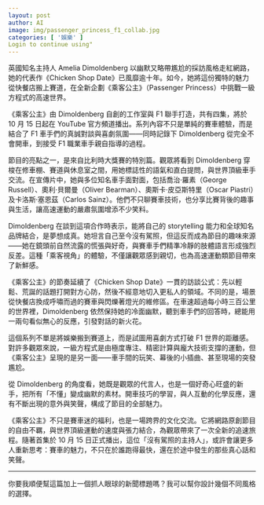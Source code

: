 ```yaml
---
layout: post
author: AI
image: img/passenger_princess_f1_collab.jpg
categories: [ '娛樂' ]
Login to continue using"
---
```

英國知名主持人 Amelia Dimoldenberg 以幽默又略帶尷尬的採訪風格走紅網路，她的代表作《Chicken Shop Date》已風靡逾十年。如今，她將這份獨特的魅力從快餐店搬上賽道，在全新企劃《乘客公主》（Passenger Princess）中挑戰一級方程式的高速世界。  

《乘客公主》由 Dimoldenberg 自創的工作室與 F1 聯手打造，共有四集，將於 10 月 15 日起在 YouTube 官方頻道播出。系列內容不只是單純的賽車體驗，而是結合了 F1 車手們的真誠對談與喜劇氛圍——同時記錄下 Dimoldenberg 從完全不會開車，到接受 F1 職業車手親自指導的過程。  

節目的亮點之一，是來自比利時大獎賽的特別篇。觀眾將看到 Dimoldenberg 穿梭在修車棚、賽道與休息室之間，用她標誌性的語氣和直白提問，與世界頂級車手交流。在宣傳片中，她與多位知名車手面對面，包括喬治·羅素（George Russell）、奧利·貝爾曼（Oliver Bearman）、奧斯卡·皮亞斯特里（Oscar Piastri）及卡洛斯·塞恩茲（Carlos Sainz）。他們不只聊賽車技術，也分享比賽背後的趣事與生活，讓高速運動的嚴肅氛圍增添不少笑料。  

Dimoldenberg 在談到這項合作時表示，能將自己的 storytelling 能力和全球知名品牌結合，是夢想成真。她坦言自己至今沒有駕照，但這反而成為節目的趣味來源——她在鏡頭前自然流露的慌張與好奇，與賽車手們精準冷靜的肢體語言形成強烈反差。這種「乘客視角」的體驗，不僅讓觀眾感到親切，也為高速運動類節目帶來了新鮮感。  

《乘客公主》的節奏延續了《Chicken Shop Date》一貫的訪談公式：先以輕鬆、荒誕的話題打開對方心防，然後不經意地切入更私人的領域。不同的是，場景從快餐店換成呼嘯而過的賽車與閃爍著燈光的維修區。在車速超過每小時三百公里的世界裡，Dimoldenberg 依然保持她的冷面幽默，聽到車手們的回答時，總能用一兩句看似無心的反應，引發對話的新火花。  

這個系列不單是將娛樂搬到賽道上，而是試圖用喜劇方式打破 F1 世界的距離感。對許多觀眾來說，一級方程式是由極度專注、精密計算與龐大技術支撐的運動，但《乘客公主》呈現的是另一面——車手間的玩笑、幕後的小插曲、甚至現場的突發尷尬。  

從 Dimoldenberg 的角度看，她既是觀眾的代言人，也是一個好奇心旺盛的新手，把所有「不懂」變成幽默的素材。開車技巧的學習，與人互動的化學反應，還有不斷出現的意外與笑聲，構成了節目的全部魅力。  

《乘客公主》不只是賽車迷的福利，也是一場跨界的文化交流。它將網路原創節目的自由不羈，與世界頂級運動的速度與張力結合，為觀眾帶來了一次全新的追速旅程。隨著首集於 10 月 15 日正式播出，這位「沒有駕照的主持人」，或許會讓更多人重新思考：賽車的魅力，不只在於誰跑得最快，還在於途中發生的那些真心話和笑聲。  

---

你要我順便幫這篇加上一個抓人眼球的新聞標題嗎？我可以幫你設計幾個不同風格的選擇。